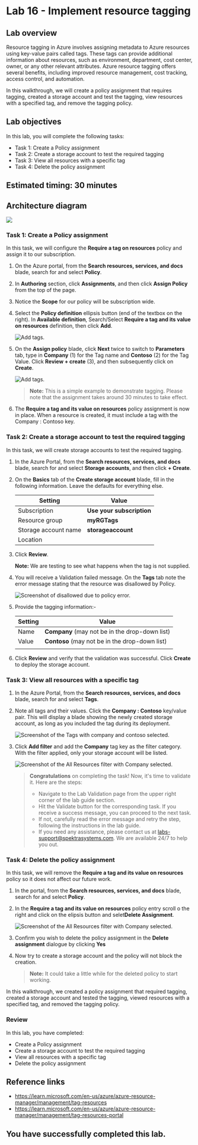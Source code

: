 # Lab 16 - Implement resource tagging

## Lab overview

Resource tagging in Azure involves assigning metadata to Azure resources using key-value pairs called tags. These tags can provide additional information about resources, such as environment, department, cost center, owner, or any other relevant attributes. Azure resource tagging offers several benefits, including improved resource management, cost tracking, access control, and automation. 

In this walkthrough, we will create a policy assignment that requires tagging, created a storage account and test the tagging, view resources with a specified tag, and remove the tagging policy.

## Lab objectives

In this lab, you will complete the following tasks:

+ Task 1: Create a Policy assignment
+ Task 2: Create a storage account to test the required tagging
+ Task 3: View all resources with a specific tag
+ Task 4: Delete the policy assignment

## Estimated timing: 30 minutes

## Architecture diagram

![](../images/az900lab16.png)

### Task 1: Create a Policy assignment

In this task, we will configure the **Require a tag on resources** policy and assign it to our subscription. 

1. On the Azure portal, from the **Search resources, services, and docs** blade, search for and select **Policy**.

1. In **Authoring** section, click **Assignments**, and then click **Assign Policy** from the top of the page.

1. Notice the **Scope** for our policy will be subscription wide. 

1. Select the **Policy definition** ellipsis button (end of the textbox on the right). In **Available definition**, Search/Select **Require a tag and its value on resources** definition, then click **Add**.

   ![Add tags.](../images/lba16.3c.png)

1. On the **Assign policy** blade, click **Next** twice to switch to **Parameters** tab, type in **Company** (1) for the Tag name and **Contoso** (2) for the Tag Value. Click **Review + create** (3), and then subsequently click on **Create**.

    ![Add tags.](../images/lab16.png)

    >**Note:** This is a simple example to demonstrate tagging. Please note that the assignment takes around 30 minutes to take effect. 
 

1. The **Require a tag and its value on resources** policy assignment is now in place. When a resource is created, it must include a tag with the Company : Contoso key.

### Task 2: Create a storage account to test the required tagging

In this task, we will create storage accounts to test the required tagging. 

1. In the Azure Portal, from the **Search resources, services, and docs** blade, search for and select **Storage accounts**, and then click **+ Create**.

1. On the **Basics** tab of the **Create storage account** blade, fill in the following information. Leave the defaults for everything else.

    | Setting | Value | 
    | --- | --- |
    | Subscription | **Use your subscription** |
    | Resource group | **myRGTags**  |
    | Storage account name | **storageaccount<inject key="DeploymentID" enableCopy="false"/>** |
    | Location | **<inject key="Region" enableCopy="false"/>** |
    
1. Click **Review**. 

    **Note:** We are testing to see what happens when the tag is not supplied. 

1. You will receive a Validation failed message. On the **Tags** tab note the error message stating that the resource was disallowed by Policy. 

    ![Screenshot of disallowed due to policy error.](../images/AZ-900-module-16-storageacc.png)

1. Provide the tagging information:- 

    | Setting | Value | 
    | --- | --- |
    | Name | **Company** (may not be in the drop-down list) |
    | Value| **Contoso** (may not be in the drop-down list) |
    | | |

1. Click **Review** and verify that the validation was successful. Click **Create** to deploy the storage account. 

### Task 3: View all resources with a specific tag

1. In the Azure Portal, from the **Search resources, services, and docs** blade, search for and select **Tags**.

1. Note all tags and their values. Click the **Company : Contoso** key/value pair. This will display a blade showing the newly created storage account, as long as you included the tag during its deployment. 

   ![Screenshot of the Tags with company and contoso selected.](../images/l16.4d.png)

1. Click **Add filter** and add the **Company** tag key as the filter category. With the filter applied, only your storage account will be listed.

    ![Screenshot of the All Resources filter with Company selected.](../images/l16.5e.png)
       
    >**Congratulations** on completing the task! Now, it's time to validate it. Here are the steps:
    > - Navigate to the Lab Validation page from the upper right corner of the lab guide section.
    > - Hit the Validate button for the corresponding task. If you receive a success message, you can proceed to the next task. 
    > - If not, carefully read the error message and retry the step, following the instructions in the lab guide.
    > - If you need any assistance, please contact us at labs-support@spektrasystems.com. We are available 24/7 to help you out.

<validation step="89462220-1bfd-4010-9d25-6aa484c243d8" />

### Task 4: Delete the policy assignment

In this task, we will remove the **Require a tag and its value on resources** policy so it does not affect our future work. 

1. In the portal, from the **Search resources, services, and docs** blade, search for and select **Policy**.

1. In the **Require a tag and its value on resources** policy entry scroll o the right and click on the elipsis button and selet**Delete Assignment**.

   ![Screenshot of the All Resources filter with Company selected.](../images/lb16.2b.png)

1. Confirm you wish to delete the policy assignment in the **Delete assignment** dialogue by clicking **Yes**

1. Now try to create a storage account and the policy will not block the creation.

   >**Note:** It could take a little while for the deleted policy to start working.

In this walkthrough, we created a policy assignment that required tagging, created a storage account and tested the tagging, viewed resources with a specified tag, and removed the tagging policy.

### Review
In this lab, you have completed:
- Create a Policy assignment
- Create a storage account to test the required tagging
- View all resources with a specific tag
- Delete the policy assignment

## Reference links

- https://learn.microsoft.com/en-us/azure/azure-resource-manager/management/tag-resources
- https://learn.microsoft.com/en-us/azure/azure-resource-manager/management/tag-resources-portal
  
## You have successfully completed this lab.
